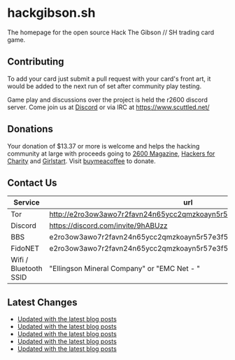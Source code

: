 # hackgibson.sh
The homepage for the open source Hack The Gibson // SH trading card game.


## Contributing

To add your card just submit a pull request with your card's front art, it would be added to the next run of set after community play testing.

Game play and discussions over the project is held the r2600 discord server. Come join us at [Discord](https://discord.com/invite/9hABUzz) or via IRC at https://www.scuttled.net/


## Donations

Your donation of $13.37 or more is welcome and helps the hacking community at large with proceeds going to [2600 Magazine](https://2600.com/), [Hackers for Charity](https://hackersforcharity.org) and [Girlstart](https://girlstart.org).  Visit [buymeacoffee](https://www.buymeacoffee.com/hackgibson.sh) to donate.


## Contact Us

Service | url
-|-
Tor | http://e2ro3ow3awo7r2favn24n65ycc2qmzkoayn5r57e3f56nvjwdcgg32ad.onion
Discord | https://discord.com/invite/9hABUzz
BBS | e2ro3ow3awo7r2favn24n65ycc2qmzkoayn5r57e3f56nvjwdcgg32ad.onion:23
FidoNET | e2ro3ow3awo7r2favn24n65ycc2qmzkoayn5r57e3f56nvjwdcgg32ad.onion:24554
Wifi / Bluetooth SSID | "Ellingson Mineral Company" or "EMC Net - <fidonet address>"

## Latest Changes
<!-- BLOG-POST-LIST:START -->
- [Updated with the latest blog posts](https://github.com/DFW2600/hackgibson.sh/commit/b2fa129f2a076f1c32fb02d22841b90585576518)
- [Updated with the latest blog posts](https://github.com/DFW2600/hackgibson.sh/commit/f48af838632c4ed24a7d1c3989b39370fec6bc32)
- [Updated with the latest blog posts](https://github.com/DFW2600/hackgibson.sh/commit/ffe0ec0fed72fad02411e82515df4ecb73b9376e)
- [Updated with the latest blog posts](https://github.com/DFW2600/hackgibson.sh/commit/7ac60c91fef4ae2c460379c8f9c5a8805d83d6d8)
- [Updated with the latest blog posts](https://github.com/DFW2600/hackgibson.sh/commit/a6a1c42604d2d273bb625d9af27e5c1353eb59f1)
<!-- BLOG-POST-LIST:END -->
